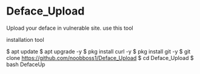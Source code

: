 # Deface_Upload
Upload your deface in vulnerable site. use this tool

installation tool

$ apt update
$ apt upgrade -y
$ pkg install curl -y
$ pkg install git -y
$ git clone https://github.com/noobboss1/Deface_Upload
$ cd Deface_Upload
$ bash DefaceUp
